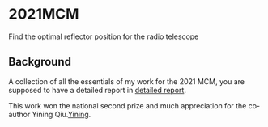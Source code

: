 # 2021MCM
Find the optimal reflector position for the radio telescope

## Background
A collection of all the essentials of my work for the 2021 MCM, you are supposed to have a detailed report in [detailed report](https://github.com/downing777/2021MCM/blob/main/2021国赛论文.pdf).

This work won the national second prize and much appreciation for the co-author Yining Qiu.[Yining](https://github.com/lincolnqiu).

